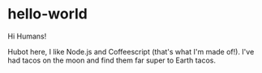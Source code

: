 # hello-world

Hi Humans!

Hubot here, I like Node.js and Coffeescript (that's what I'm made of!).
I've had tacos on the moon and find them far super to Earth tacos.
